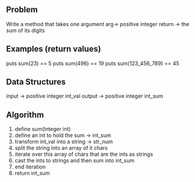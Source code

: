 ## Problem
Write a method that takes one argument
arg-> positive integer
return -> the sum of its digits

## Examples (return values)
puts sum(23) == 5
puts sum(496) == 19
puts sum(123_456_789) == 45

## Data Structures
input -> positive integer int_val
output -> positive integer int_sum
## Algorithm

1. define sum(Integer int)
2. define an int to hold the sum -> int_sum
3. transform int_val into a string -> str_num
4. split the string into an array of it chars
5. iterate over this array of chars that are the ints as strings
6. cast the ints to strings and then sum into int_sum
7. end iteration
8. return int_sum
